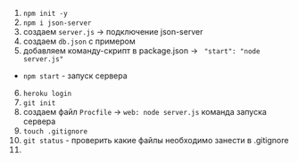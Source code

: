 1. `npm init -y`
2. `npm i json-server` 
3. создаем `server.js` -> подключение json-server
4. создаем `db.json` с примером 
5. добавляем команду-скрипт в package.json -> ` "start": "node server.js"` 
  - `npm start` - запуск сервера
6. `heroku login`
7. `git init`
8. создаем файл `Procfile` -> `web: node server.js` команда запуска сервера
9. `touch .gitignore`
10. `git status` - проверить какие файлы необходимо занести в .gitignore
11. 
